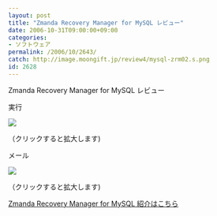 ```yaml
---
layout: post
title: "Zmanda Recovery Manager for MySQL レビュー"
date: 2006-10-31T09:00:00+09:00
categories:
- ソフトウェア
permalink: /2006/10/2643/
catch: http://image.moongift.jp/review4/mysql-zrm02.s.png
id: 2628
---
```

Zmanda Recovery Manager for MySQL レビュー  
<!--more-->

実行

  

[![](http://image.moongift.jp/review4/mysql-zrm01.s.png)](http://image.moongift.jp/review4/mysql-zrm01.png)  
  
（クリックすると拡大します)

  

メール

  

[![](http://image.moongift.jp/review4/mysql-zrm02.s.png)](http://image.moongift.jp/review4/mysql-zrm02.png)  
  
（クリックすると拡大します)

  

[Zmanda Recovery Manager for MySQL 紹介はこちら](http://oss.moongift.jp/intro/i-2642.html)

